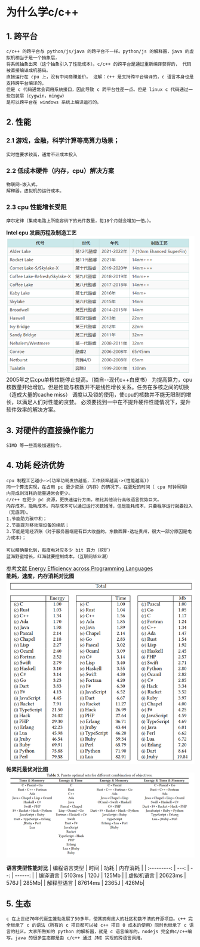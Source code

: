 # 为什么学c/c++
## 1. 跨平台
    c/c++ 的跨平台与 python/js/java 的跨平台不一样。python/js 的解释器，java 的虚拟机相当于是一个抽象层，
    将系统抽象出来（这个抽象引入了性能成本）。c/c++ 的跨平台是通过重新编译获得的， 代码被直接编译成机器码。
    直接运行在 cpu 上，没有中间商赚差价。 注解：c++ 是支持跨平台编译的，c 语言本身也是支持跨平台编译的，
    但是 c 代码通常会调用系统接口，因此导致 c 跨平台性差一点。但是 linux c 代码通过一些包装层（cygwin，mingw）
    是可以跨平台在 windows 系统上编译运行的。
## 2. 性能
### 2.1 游戏，金融，科学计算等高算力场景；
    实时性要求较高，通常不计成本投入
### 2.2 低成本硬件（内存，cpu）解决方案
    物联网-嵌入式。
    解释器，虚拟机的运行成本。
### 2.3 cpu 性能增长受阻
    摩尔定律（集成电路上所能容纳下的元件数量，每18个月就会增加一倍。）。
**Intel cpu 发展历程及制造工艺**<br>
![intel_cpu_road_map](./intel_cpu_road_map.png)<br>
    2005年之后cpu单核性能停止提高。（摘自--现代c++白皮书）
    为提高算力，cpu核数量开始增加。但是性能与核数并不是线性增长关系。任务在多核之间的切换（造成大量的cache miss）
    调度以及锁的使用，使cpu的核数并不能无限制的增长，以满足人们对性能的贪婪。
    必须要找到一中在不提升硬件性能情况下，提升软件效率的解决方案。

## 3. 对硬件的直接操作能力
    SIMD 等一些高级加速指令。

## 4. 功耗 经济优势
    cpu 制程工艺越小->(功率功耗发热越低，工作频率越高->(性能越高))
    同一个算法实现，在占用 pc 更少资源（内存）的情况下，在更短的时间（ cpu 时钟周期）内完成则消耗的能量通常会更少。
    c/c++ 在更少 pc 资源，更快速运行方面，相比其他流行高级语言优势巨大。
    内存成本，能耗成本。内存成本可以通过运行次数摊薄，但是能耗成本，只要程序运行就要投入（无底洞）。
    1.节能助力碳中和；
    2.节能提升移动端设备的续航；
    3.节能是笔经济账（对于服务器端是有巨大收益的。东数西算-选址贵州，很大一部分原因是电力成本）；

    可以精确量化到，每度电对应多少 bit 算力（挖矿）
    蓝海野蛮增长，红海就要控制成本。（互联网毕业潮）

[参考文献 Energy Efficiency across Programming Languages ](./sleFinal.pdf) <br>
**能耗，速度，内存消耗对比图**<br>
![energy_time_memory](./energy_time_memory.png)<br>
**帕累托最优对比图**<br>
![pareto_optimal](./pareto_optimal.png)<br>

**语言类型性能对比**
| 编程语言类型 | 时间 | 功耗 | 内存消耗 |
| :---------: | ---: | --: | ------: |
| 编译语言 | 5103ms | 120J | 125Mb |
| 虚拟机语言 | 20623ms | 576J | 285Mb|
| 解释型语言 | 87614ms | 2365J | 426Mb|

## 5. 生态
    c 在上世纪70年代诞生蓬勃发展了50多年，使其拥有庞大的社区和数不清的开源项目。c++ 完全继承了 c 的语法（所有的 c 项目都可以被 c++ 项目 0 成本的使用）同时也继承了 c 语言的社区。大家所熟知的 python 的解析器，就是 c 语言编写的。nodejs 完全由c/c++编写。java 的很多生态都是由 c/c++ 通过 JNI 实现的跨语言调用。
